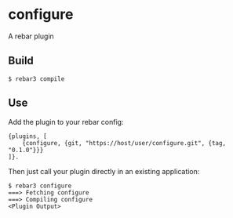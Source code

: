 configure
=====

A rebar plugin

Build
-----

    $ rebar3 compile

Use
---

Add the plugin to your rebar config:

    {plugins, [
        {configure, {git, "https://host/user/configure.git", {tag, "0.1.0"}}}
    ]}.

Then just call your plugin directly in an existing application:


    $ rebar3 configure
    ===> Fetching configure
    ===> Compiling configure
    <Plugin Output>
